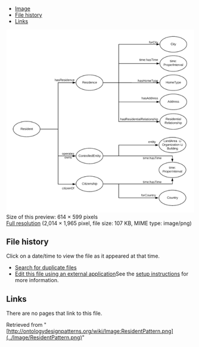 * [Image](../Image/ResidentPattern.png#file)
* [File history](../Image/ResidentPattern.png#filehistory)
* [Links](../Image/ResidentPattern.png#filelinks)

[![Image:ResidentPattern.png](../images/thumb/e/ea/ResidentPattern.png/614px-ResidentPattern.png)](../images/e/ea/ResidentPattern.png)  
Size of this preview: 614 × 599 pixels  
[Full resolution](../images/e/ea/ResidentPattern.png)‎ (2,014 × 1,965 pixel, file size: 107 KB, MIME type: image/png)

## File history

Click on a date/time to view the file as it appeared at that time.



  
* [Search for duplicate files](http://ontologydesignpatterns.org/wiki/Special:FileDuplicateSearch/ResidentPattern.png "Special:FileDuplicateSearch/ResidentPattern.png")
* [Edit this file using an external application](http://ontologydesignpatterns.org/wiki/index.php?title=Image:ResidentPattern.png&action=edit&externaledit=true&mode=file "Image:ResidentPattern.png")See the [setup instructions](http://www.mediawiki.org/wiki/Manual:External_editors "http://www.mediawiki.org/wiki/Manual:External_editors") for more information.

## Links



There are no pages that link to this file.




Retrieved from "[http://ontologydesignpatterns.org/wiki/Image:ResidentPattern.png](../Image/ResidentPattern.png)"